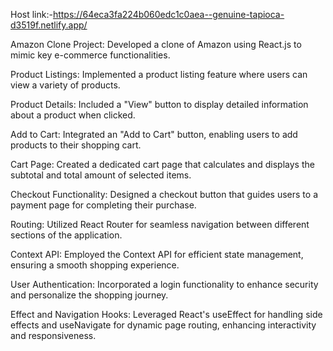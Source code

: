 Host link:-https://64eca3fa224b060edc1c0aea--genuine-tapioca-d3519f.netlify.app/




Amazon Clone Project: Developed a clone of Amazon using React.js to mimic key e-commerce functionalities.

Product Listings: Implemented a product listing feature where users can view a variety of products.

Product Details: Included a "View" button to display detailed information about a product when clicked.

Add to Cart: Integrated an "Add to Cart" button, enabling users to add products to their shopping cart.

Cart Page: Created a dedicated cart page that calculates and displays the subtotal and total amount of selected items.

Checkout Functionality: Designed a checkout button that guides users to a payment page for completing their purchase.

Routing: Utilized React Router for seamless navigation between different sections of the application.

Context API: Employed the Context API for efficient state management, ensuring a smooth shopping experience.

User Authentication: Incorporated a login functionality to enhance security and personalize the shopping journey.

Effect and Navigation Hooks: Leveraged React's useEffect for handling side effects and useNavigate for dynamic page routing, enhancing interactivity and responsiveness.